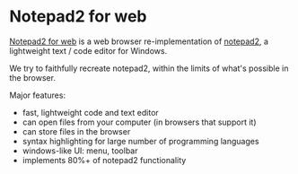 # Notepad2 for web

[Notepad2 for web](https://onlinetool.io/notepad2/) is a web browser re-implementation of [notepad2](https://github.com/zufuliu/notepad2), a lightweight text / code editor for Windows.

We try to faithfully recreate notepad2, within the limits of what's possible in the browser.

Major features:
* fast, lightweight code and text editor
* can open files from your computer (in browsers that support it)
* can store files in the browser
* syntax highlighting for large number of programming languages
* windows-like UI: menu, toolbar
* implements 80%+ of notepad2 functionality
